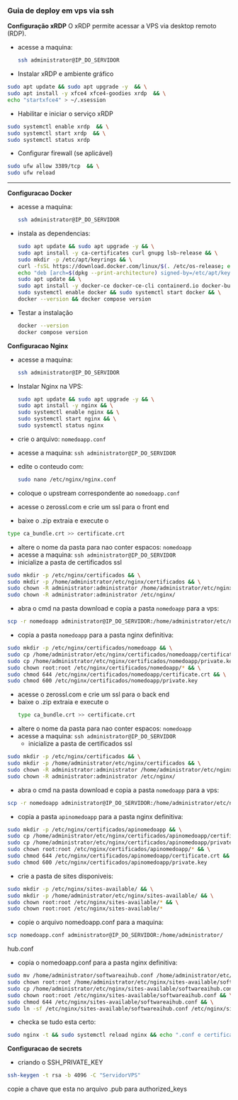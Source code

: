 ### Guia de deploy em vps via ssh
**Configuração xRDP**
O xRDP permite acessar a VPS via desktop remoto (RDP).
- acesse a maquina:
  ```bash
  ssh administrator@IP_DO_SERVIDOR
  ```
- Instalar xRDP e ambiente gráfico

```bash
sudo apt update && sudo apt upgrade -y  && \
sudo apt install -y xfce4 xfce4-goodies xrdp  && \
echo "startxfce4" > ~/.xsession
```

- Habilitar e iniciar o serviço xRDP

```bash
sudo systemctl enable xrdp  && \
sudo systemctl start xrdp  && \
sudo systemctl status xrdp
```

- Configurar firewall (se aplicável)
```bash
sudo ufw allow 3389/tcp  && \
sudo ufw reload
```

---
**Configuracao Docker**
- acesse a maquina:
  ```bash
  ssh administrator@IP_DO_SERVIDOR
  ```
- instala as dependencias:
  ```bash
  sudo apt update && sudo apt upgrade -y && \
  sudo apt install -y ca-certificates curl gnupg lsb-release && \
  sudo mkdir -p /etc/apt/keyrings && \
  curl -fsSL https://download.docker.com/linux/$(. /etc/os-release; echo "$ID")/gpg | sudo gpg --dearmor -o /etc/apt/keyrings/docker.gpg && \
  echo "deb [arch=$(dpkg --print-architecture) signed-by=/etc/apt/keyrings/docker.gpg] https://download.docker.com/linux/$(. /etc/os-release; echo "$ID") $(lsb_release -cs) stable" | sudo tee /etc/apt/sources.list.d/docker.list > /dev/null && \
  sudo apt update && \
  sudo apt install -y docker-ce docker-ce-cli containerd.io docker-buildx-plugin docker-compose-plugin && \
  sudo systemctl enable docker && sudo systemctl start docker && \
  docker --version && docker compose version
  ```



- Testar a instalação
  ```bash
  docker --version
  docker compose version
  ```






**Configuracao Nginx**
- acesse a maquina:
  ```bash
  ssh administrator@IP_DO_SERVIDOR
  ```
- Instalar Nginx na VPS:
  ```bash
  sudo apt update && sudo apt upgrade -y && \
  sudo apt install -y nginx && \
  sudo systemctl enable nginx && \
  sudo systemctl start nginx && \
  sudo systemctl status nginx
  ```

- crie o arquivo: `nomedoapp.conf`
- acesse a maquina: `ssh administrator@IP_DO_SERVIDOR`
- edite o conteudo com:
  ```bash
  sudo nano /etc/nginx/nginx.conf
  ```
- coloque o upstream correspondente ao `nomedoapp.conf`
- acesse o zerossl.com e crie um ssl para o front end 
- baixe o .zip extraia e execute o 
```bash
type ca_bundle.crt >> certificate.crt
```
- altere o nome da pasta para nao conter espacos: `nomedoapp`
- acesse a maquina: `ssh administrator@IP_DO_SERVIDOR`
- inicialize a pasta de certificados ssl
```bash
sudo mkdir -p /etc/nginx/certificados && \
sudo mkdir -p /home/administrator/etc/nginx/certificados && \
sudo chown -R administrator:administrator /home/administrator/etc/nginx/ && \
sudo chown -R administrator:administrator /etc/nginx/
```

- abra o cmd na pasta download e copia a pasta `nomedoapp` para a vps:
```bash
scp -r nomedoapp administrator@IP_DO_SERVIDOR:/home/administrator/etc/nginx/certificados/
```

- copia a pasta `nomedoapp` para a pasta nginx definitiva: 
```bash
sudo mkdir -p /etc/nginx/certificados/nomedoapp && \
sudo cp /home/administrator/etc/nginx/certificados/nomedoapp/certificate.crt /etc/nginx/certificados/nomedoapp/certificate.crt && \
sudo cp /home/administrator/etc/nginx/certificados/nomedoapp/private.key /etc/nginx/certificados/nomedoapp/private.key && \
sudo chown root:root /etc/nginx/certificados/nomedoapp/* && \
sudo chmod 644 /etc/nginx/certificados/nomedoapp/certificate.crt && \
sudo chmod 600 /etc/nginx/certificados/nomedoapp/private.key 
```



- acesse o zerossl.com e crie um ssl para o back end
- baixe o .zip extraia e execute o
  ```bash
  type ca_bundle.crt >> certificate.crt
  ```
- altere o nome da pasta para nao conter espacos: `nomedoapp`
- acesse a maquina: `ssh administrator@IP_DO_SERVIDOR`
  - inicialize a pasta de certificados ssl
```bash
sudo mkdir -p /etc/nginx/certificados && \
sudo mkdir -p /home/administrator/etc/nginx/certificados && \
sudo chown -R administrator:administrator /home/administrator/etc/nginx/ && \
sudo chown -R administrator:administrator /etc/nginx/
```

- abra o cmd na pasta download e copia a pasta `nomedoapp` para a vps:
```bash
scp -r nomedoapp administrator@IP_DO_SERVIDOR:/home/administrator/etc/nginx/certificados/
```

- copia a pasta `apinomedoapp` para a pasta nginx definitiva: 
```bash
sudo mkdir -p /etc/nginx/certificados/apinomedoapp && \
sudo cp /home/administrator/etc/nginx/certificados/apinomedoapp/certificate.crt /etc/nginx/certificados/apinomedoapp/certificate.crt && \
sudo cp /home/administrator/etc/nginx/certificados/apinomedoapp/private.key /etc/nginx/certificados/apinomedoapp/private.key && \
sudo chown root:root /etc/nginx/certificados/apinomedoapp/* && \
sudo chmod 644 /etc/nginx/certificados/apinomedoapp/certificate.crt && \
sudo chmod 600 /etc/nginx/certificados/apinomedoapp/private.key
```

- crie a pasta de sites disponiveis:
```bash
sudo mkdir -p /etc/nginx/sites-available/ && \
sudo mkdir -p /home/administrator/etc/nginx/sites-available/ && \
sudo chown root:root /etc/nginx/sites-available/* && \
sudo chown root:root /etc/nginx/sites-available/*
```

- copie o arquivo nomedoapp.conf para a maquina:
```bash
scp nomedoapp.conf administrator@IP_DO_SERVIDOR:/home/administrator/
```
hub.conf


- copia o nomedoapp.conf para a pasta nginx definitiva:
```bash
sudo mv /home/administrator/softwareaihub.conf /home/administrator/etc/nginx/sites-available/softwareaihub.conf && \
sudo chown root:root /home/administrator/etc/nginx/sites-available/softwareaihub.conf && \
sudo cp /home/administrator/etc/nginx/sites-available/softwareaihub.conf /etc/nginx/sites-available/softwareaihub.conf && \
sudo chown root:root /etc/nginx/sites-available/softwareaihub.conf && \
sudo chmod 644 /etc/nginx/sites-available/softwareaihub.conf && \
sudo ln -sf /etc/nginx/sites-available/softwareaihub.conf /etc/nginx/sites-enabled/softwareaihub.conf
```

- checka se tudo esta certo:
```bash
sudo nginx -t && sudo systemctl reload nginx && echo ".conf e certificados instalados"
```


**Configuracao de secrets**
- criando o SSH_PRIVATE_KEY
```bash
ssh-keygen -t rsa -b 4096 -C "ServidorVPS"
```
copie a chave que esta no arquivo .pub para authorized_keys






